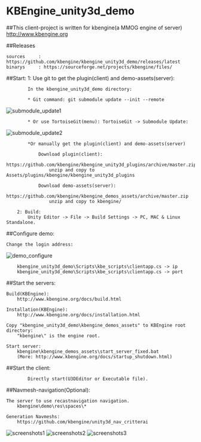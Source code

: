 KBEngine_unity3d_demo
=============

##This client-project is written for kbengine(a MMOG engine of server)
http://www.kbengine.org


##Releases

	sources		: https://github.com/kbengine/kbengine_unity3d_demo/releases/latest
	binarys		: https://sourceforge.net/projects/kbengine/files/


##Start:
		1: Use git to get the plugin(client) and demo-assets(server):

			In the kbengine_unity3d_demo directory:

			* Git command: git submodule update --init --remote
![submodule_update1](http://www.kbengine.org/assets/img/screenshots/gitbash_submodule.png)

			* Or use TortoiseGit(menu): TortoiseGit -> Submodule Update:
![submodule_update2](http://www.kbengine.org/assets/img/screenshots/unity3d_plugins_submodule_update.jpg)

			*Or manually get the plugin(client) and demo-assets(server)

				Download plugin(client):
					https://github.com/kbengine/kbengine_unity3d_plugins/archive/master.zip
					unzip and copy to Assets/plugins/kbengine/kbengine_unity3d_plugins

				Download demo-assets(server):
					https://github.com/kbengine/kbengine_demos_assets/archive/master.zip
					unzip and copy to kbengine/

		2: Build:
			Unity Editor -> File -> Build Settings -> PC, MAC & Linux Standalone.


##Configure demo:

	Change the login address:
![demo_configure](http://www.kbengine.org/assets/img/screenshots/demo_configure.jpg)

		kbengine_unity3d_demo\Scripts\kbe_scripts\clientapp.cs -> ip
		kbengine_unity3d_demo\Scripts\kbe_scripts\clientapp.cs -> port


##Start the servers:

	Build(KBEngine):
		http://www.kbengine.org/docs/build.html

	Installation(KBEngine):
		http://www.kbengine.org/docs/installation.html

	Copy "kbengine_unity3d_demo\kbengine_demos_assets" to KBEngine root directory:
		"kbengine\" is the engine root.

	Start server:
		kbengine\kbengine_demos_assets\start_server_fixed.bat
		(More: http://www.kbengine.org/docs/startup_shutdown.html)


##Start the client:

			Directly start(U3DEditor or Executable file).



##Navmesh-navigation(Optional):
	
	The server to use recastnavigation navigation.
		kbengine\demo\res\spaces\*

	Generation Navmeshs:
		https://github.com/kbengine/unity3d_nav_critterai


![screenshots1](http://www.kbengine.org/assets/img/screenshots/unity3d_demo9.jpg)
![screenshots2](http://www.kbengine.org/assets/img/screenshots/unity3d_demo10.jpg)
![screenshots3](http://www.kbengine.org/assets/img/screenshots/unity3d_demo11.jpg)
